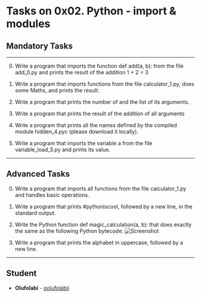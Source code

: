 # Tasks on 0x02. Python - import & modules

## Mandatory Tasks

---

0. Write a program that imports the function def add(a, b): from the file add_0.py and prints the result of the addition 1 + 2 = 3

1. Write a program that imports functions from the file calculator_1.py, does some Maths, and prints the result.

2. Write a program that prints the number of and the list of its arguments.

3. Write a program that prints the result of the addition of all arguments

4. Write a program that prints all the names defined by the compiled module hidden_4.pyc (please download it locally).

5. Write a program that imports the variable a from the file variable_load_5.py and prints its value.

---

## Advanced Tasks

0. Write a program that imports all functions from the file calculator_1.py and handles basic operations.

1. Write a program that prints #pythoniscool, followed by a new line, in the standard output.

2. Write the Python function def magic_calculation(a, b): that does exactly the same as the following Python bytecode:
![Screenshot](https://user-images.githubusercontent.com/101478509/176615795-002c9631-a7a1-48d6-9d71-079eccfb8992.png)

3. Write a program that prints the alphabet in uppercase, followed by a new line.

---

## Student

* **Olufolabi** - [oolufolabii](github.com/oolufolabii/)
